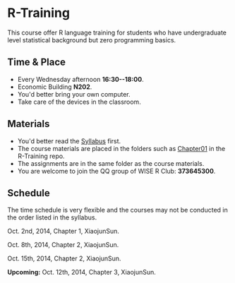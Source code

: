 R-Training
==========

This course offer R language training for students who have undergraduate level statistical background but zero programming basics.

## Time & Place

- Every Wednesday afternoon **16:30--18:00**.
- Economic Building **N202**.
- You'd better bring your own computer.
- Take care of the devices in the classroom.

## Materials

- You'd better read the [Syllabus](https://github.com/wise-r/R-Training/blob/master/syllabus.md) first. 
- The course materials are placed in the folders such as [Chapter01](https://github.com/wise-r/R-Training/tree/master/Chapter01) in the R-Training repo.
- The assignments are in the same folder as the course materials.
- You are welcome to join the QQ group of WISE R Club: **373645300**.

## Schedule

The time schedule is very flexible and the courses may not be conducted in the order listed in the syllabus.

Oct. 2nd, 2014, Chapter 1, XiaojunSun.

Oct. 8th, 2014, Chapter 2, XiaojunSun. 

Oct. 15th, 2014, Chapter 2, XiaojunSun. 

**Upcoming:**
Oct. 12th, 2014, Chapter 3, XiaojunSun. 
